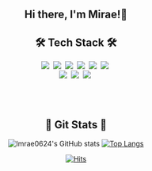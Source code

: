 <div align="center">

## Hi there, I'm Mirae!👋 

## 🛠  Tech Stack 🛠
<p align="center">
<img src="https://img.shields.io/badge/Java-007396?style=flat-square&logo=java&logoColor=white"/>&nbsp
<img src="https://img.shields.io/badge/JavaScript-F7DF1E?style=flat-square&logo=javascript&logoColor=white"/>&nbsp
<img src="https://img.shields.io/badge/Python-3766AB?style=flat-square&logo=Python&logoColor=white"/>&nbsp
<img src="https://img.shields.io/badge/HTML5-E34F26?style=flat-square&logo=HTML5&logoColor=white"/>&nbsp
<img src="https://img.shields.io/badge/CSS3-1572B6?style=flat-square&logo=CSS3&logoColor=white"/>&nbsp
<img src="https://img.shields.io/badge/BootStrap-7952B3?style=flat-square&logo=BootStrap&logoColor=white"/>&nbsp
<br>
<img src="https://img.shields.io/badge/Spring-6DB33F?style=flat-square&logo=Spring&logoColor=white"/>&nbsp
<img src="https://img.shields.io/badge/Oracle-F80000?style=flat-square&logo=Oracle&logoColor=white"/></a>&nbsp
<img src="https://img.shields.io/badge/GitHub-181717?style=flat-square&logo=GitHub&logoColor=white"/></a>&nbsp
</p>
<br><br>

## 🌱 Git Stats 🌱
![lmrae0624's GitHub stats](https://github-readme-stats.vercel.app/api?username=lmrae0624&show_icons=true&theme=apprentice)
[![Top Langs](https://github-readme-stats.vercel.app/api/top-langs/?username=lmrae0624&layout=compact&theme=apprentice)](https://github.com/anuraghazra/github-readme-stats)

[![Hits](https://hits.seeyoufarm.com/api/count/incr/badge.svg?url=https%3A%2F%2Fgithub.com%2Flmrae0624&count_bg=%23FFEB79&title_bg=%239AD6FB&icon=smugmug.svg&icon_color=%23EBEBEB&title=Hello&edge_flat=false)](https://github.com/lmrae0624)

</div>
